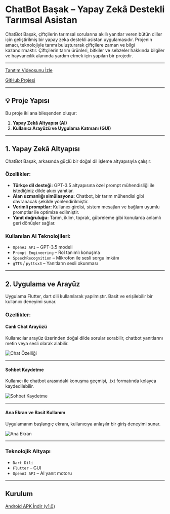 # ChatBot Başak – Yapay Zekâ Destekli Tarımsal Asistan

ChatBot Başak, çiftçilerin tarımsal sorularına akıllı yanıtlar veren bütün diller için geliştirilmiş bir yapay zeka destekli asistan uygulamasıdır. Projenin amacı, teknolojiyle tarımı buluşturarak çiftçilere zaman ve bilgi kazandırmaktır. Çiftçilerin tarım ürünleri, bitkiler ve sebzeler hakkında bilgiler ve hayvancılık alanında yardım etmek için yapılan bir projedir.

---

[Tanıtım Videosunu İzle](https://www.youtube.com/watch?v=CBq4J4ReHJU)  


[GitHub Projesi](https://github.com/AhmetBahr/Ai_Bot)

---

## 💡 Proje Yapısı

Bu proje iki ana bileşenden oluşur:

1. **Yapay Zekâ Altyapısı (AI)**
2. **Kullanıcı Arayüzü ve Uygulama Katmanı (GUI)**

---

## 1. Yapay Zekâ Altyapısı

ChatBot Başak, arkasında güçlü bir doğal dil işleme altyapısıyla çalışır:

### Özellikler:

- **Türkçe dil desteği:** GPT-3.5 altyapısına özel prompt mühendisliği ile istediğiniz dilde akıcı yanıtlar.
- **Alan uzmanlığı simülasyonu:** Chatbot, bir tarım mühendisi gibi davranacak şekilde yönlendirilmiştir.
- **Verimli promptlar:** Kullanıcı girdisi, sistem mesajları ve bağlam uyumlu promptlar ile optimize edilmiştir.
- **Yanıt doğruluğu:** Tarım, iklim, toprak, gübreleme gibi konularda anlamlı geri dönüşler sağlar.

### Kullanılan AI Teknolojileri:

- `OpenAI API` – GPT-3.5 modeli
- `Prompt Engineering` – Rol tanımlı konuşma
- `SpeechRecognition` – Mikrofon ile sesli sorgu imkânı
- `gTTS` / `pyttsx3` – Yanıtların sesli okunması

---

## 2. Uygulama ve Arayüz

Uygulama Flutter, dart dili kullanılarak yapılmıştır. Basit ve erişilebilir bir kullanıcı deneyimi sunar.

### Özellikler:

#### Canlı Chat Arayüzü
Kullanıcılar arayüz üzerinden doğal dilde sorular sorabilir, chatbot yanıtlarını metin veya sesli olarak alabilir.

![Chat Özelliği](https://i.imgur.com/knnvFYA.gif)

---

#### Sohbet Kaydetme
Kullanıcı ile chatbot arasındaki konuşma geçmişi, .txt formatında kolayca kaydedilebilir.

![Sohbet Kaydetme](https://i.imgur.com/xfaP12u.gif)

---

#### Ana Ekran ve Basit Kullanım
Uygulamanın başlangıç ekranı, kullanıcıya anlaşılır bir giriş deneyimi sunar.

![Ana Ekran](https://i.imgur.com/Yl0JcSa.gif)

---

### Teknolojik Altyapı

- `Dart Dili`
- `Flutter` – GUI
- `OpenAI API` – AI yanıt motoru

---

## Kurulum

[Android APK İndir (v1.0)](https://github.com/AhmetBahr/Ai_Bot/tree/main/releases/download/v1.0)
